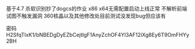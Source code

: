 基于4.7 
杀软识别抄了dogcs的作业 
x86 x64无需配置启动上线正常 
不解析前端试图不触发漏洞
360核晶以及其他修改处目前测试没发现bug但应该有

密码 H2SfqTIxK1/bNBEDgDyEZbCejtIgF1AnyZchOF4Yl3AF12iXg8Ey6T9OmFHYy2BH